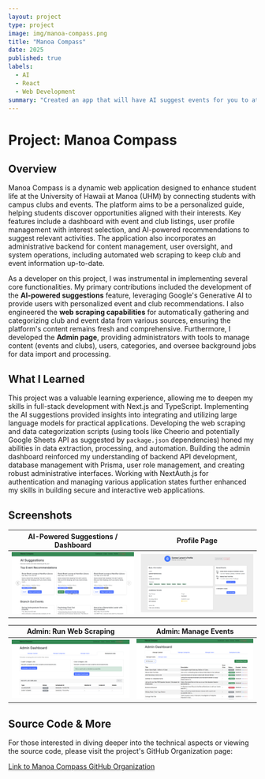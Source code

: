 ```yaml
---
layout: project
type: project
image: img/manoa-compass.png
title: "Manoa Compass"
date: 2025
published: true
labels:
  - AI
  - React
  - Web Development
summary: "Created an app that will have AI suggest events for you to attend on campus based on your profile."
---
```


# Project: Manoa Compass

## Overview

Manoa Compass is a dynamic web application designed to enhance student life at the University of Hawaii at Manoa (UHM) by connecting students with campus clubs and events. The platform aims to be a personalized guide, helping students discover opportunities aligned with their interests. Key features include a dashboard with event and club listings, user profile management with interest selection, and AI-powered recommendations to suggest relevant activities. The application also incorporates an administrative backend for content management, user oversight, and system operations, including automated web scraping to keep club and event information up-to-date.

As a developer on this project, I was instrumental in implementing several core functionalities. My primary contributions included the development of the **AI-powered suggestions** feature, leveraging Google's Generative AI to provide users with personalized event and club recommendations. I also engineered the **web scraping capabilities** for automatically gathering and categorizing club and event data from various sources, ensuring the platform's content remains fresh and comprehensive. Furthermore, I developed the **Admin page**, providing administrators with tools to manage content (events and clubs), users, categories, and oversee background jobs for data import and processing.

## What I Learned

This project was a valuable learning experience, allowing me to deepen my skills in full-stack development with Next.js and TypeScript. Implementing the AI suggestions provided insights into integrating and utilizing large language models for practical applications. Developing the web scraping and data categorization scripts (using tools like Cheerio and potentially Google Sheets API as suggested by `package.json` dependencies) honed my abilities in data extraction, processing, and automation. Building the admin dashboard reinforced my understanding of backend API development, database management with Prisma, user role management, and creating robust administrative interfaces. Working with NextAuth.js for authentication and managing various application states further enhanced my skills in building secure and interactive web applications.

## Screenshots

| **AI-Powered Suggestions / Dashboard**                       | **Profile Page**                                            |
| ------------------------------------------------------------- | ----------------------------------------------------------- |
| <img src="https://raw.githubusercontent.com/manoa-compass/manoa-compass.github.io/main/imgs/event_suggestion.png" alt="Dashboard" width="400px"> | <img src="https://raw.githubusercontent.com/manoa-compass/manoa-compass.github.io/main/imgs/profile_final.png" alt="Profile" width="400px"> |

| **Admin: Run Web Scraping**                                  | **Admin: Manage Events**                                    |
| ------------------------------------------------------------- | ----------------------------------------------------------- |
| <img src="https://raw.githubusercontent.com/manoa-compass/manoa-compass.github.io/main/imgs/admin_scraping.png" alt="Web Scraping" width="400px"> | <img src="https://raw.githubusercontent.com/manoa-compass/manoa-compass.github.io/main/imgs/admin_manage_events.png" alt="Manage Events" width="400px"> |


  
## Source Code & More

For those interested in diving deeper into the technical aspects or viewing the source code, please visit the project's GitHub Organization page:

[Link to Manoa Compass GitHub Organization](https://github.com/manoa-compass)
